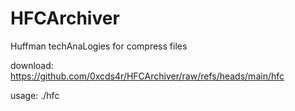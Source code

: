 # HFCArchiver
Huffman techAnaLogies for compress files


download: https://github.com/0xcds4r/HFCArchiver/raw/refs/heads/main/hfc

usage: ./hfc
